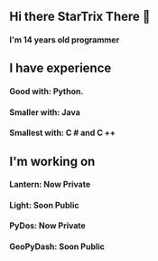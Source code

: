 ## Hi there StarTrix There  👋
#### I'm 14 years old programmer 
## I have experience
#### Good  with: Python.
#### Smaller with: Java
#### Smallest with: C # and C ++
## I'm working on
#### Lantern: Now Private
#### Light: Soon Public
#### PyDos: Now Private
#### GeoPyDash: Soon Public
